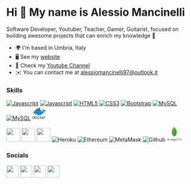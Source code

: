 # Hi 👋 My name is Alessio Mancinelli

Software Developer, Youtuber, Teacher, Gamer, Guitarist, focused on building awesome projects that can enrich my knowledge 🧠

<ul>
  <li>🌍  I'm based in Umbria, Italy</li>
  <li>🖥️  See my <a href="https://raiseku.github.io/">website </a></li>
  <li>🎥  Check my <a href="https://youtube.com/channel/UCGI-uTFYv-9QW9kCBMKFbYA">Youtube Channel </a></li>
  <li>✉️  You can contact me at <a href="mailto:alessiomancinelli97@outlook.it">alessiomancinelli97@outlook.it</a></li>
</ul>

<h3>Skills</h3>
<a href="https://developer.mozilla.org/en-US/docs/Web/JavaScript" rel="nofollow"><img src="https://raw.githubusercontent.com/danielcranney/readme-generator/main/public/icons/skills/javascript-colored.svg" width="36" height="36" alt="Javascript" style="max-width: 100%;"></a> 
<a href="https://jquery.com/" rel="nofollow"><img  src="https://cdn.jsdelivr.net/gh/devicons/devicon/icons/jquery/jquery-original.svg" width="36" height="36" alt="Javascript" style="max-width: 100%;"></a> 
<a href="https://developer.mozilla.org/en-US/docs/Glossary/HTML5" rel="nofollow"><img src="https://raw.githubusercontent.com/danielcranney/readme-generator/main/public/icons/skills/html5-colored.svg" width="36" height="36" alt="HTML5" style="max-width: 100%;"></a>
<a href="https://www.w3.org/TR/CSS/#css" rel="nofollow"><img src="https://raw.githubusercontent.com/danielcranney/readme-generator/main/public/icons/skills/css3-colored.svg" width="36" height="36" alt="CSS3" style="max-width: 100%;"></a>
<a href="https://getbootstrap.com/" rel="nofollow"><img src="https://raw.githubusercontent.com/danielcranney/readme-generator/main/public/icons/skills/bootstrap-colored.svg" width="36" height="36" alt="Bootstrap" style="max-width: 100%;"></a>
<a href="https://www.php.net/" rel="nofollow"><img src="https://cdn.jsdelivr.net/gh/devicons/devicon/icons/php/php-original.svg" width="36" height="36" alt="MySQL" style="max-width: 100%;"></a>
<a href="https://www.mysql.com/" rel="nofollow"><img src="https://raw.githubusercontent.com/danielcranney/readme-generator/main/public/icons/skills/mysql-colored.svg" width="36" height="36" alt="MySQL" style="max-width: 100%;"></a>
<a href="https://www.docker.com/" target="_blank" rel="noreferrer"> <img src="https://raw.githubusercontent.com/devicons/devicon/master/icons/docker/docker-original-wordmark.svg" alt="docker" width="36" height="36"/></a>

<a href="https://www.python.org/" rel="nofollow"><img src="https://cdn.jsdelivr.net/gh/devicons/devicon/icons/python/python-original.svg" width="36" height="36" style="max-width: 100%;"></a>
<a href="https://www.python.org/" rel="nofollow"><img src="https://cdn.jsdelivr.net/gh/devicons/devicon/icons/java/java-original.svg" width="36" height="36" style="max-width: 100%;"></a>
<a href="https://www.tensorflow.org/" rel="nofollow"><img src="https://cdn.jsdelivr.net/gh/devicons/devicon/icons/tensorflow/tensorflow-original.svg" width="36" height="36" style="max-width: 100%;"></a>
<img src="https://raw.githubusercontent.com/danielcranney/readme-generator/main/public/icons/skills/heroku-colored.svg" width="36" height="36" alt="Heroku" style="max-width: 100%;">
<img src="https://raw.githubusercontent.com/danielcranney/readme-generator/main/public/icons/skills/ethereum-colored.svg" width="36" height="36" alt="Ethereum" style="max-width: 100%;">
<img src="https://raw.githubusercontent.com/danielcranney/readme-generator/main/public/icons/skills/metamask-colored.svg" width="36" height="36" alt="MetaMask" style="max-width: 100%;">
<img src="https://cdn.jsdelivr.net/gh/devicons/devicon/icons/git/git-original.svg" width="36" height="36" alt="Github" style="max-width: 100%;">
<a href="https://www.mongodb.com/" target="_blank" rel="noreferrer"> <img src="https://raw.githubusercontent.com/devicons/devicon/master/icons/mongodb/mongodb-original-wordmark.svg" alt="mongodb" width="40" height="40"/> </a>

<h3>Socials</h3>
<a href="https://www.facebook.com/alessio.mancinelli.12/" rel="nofollow"><img src="https://raw.githubusercontent.com/danielcranney/readme-generator/main/public/icons/socials/facebook.svg" width="32" height="32" style="max-width: 100%;"></a>
<a href="http://www.instagram.com/_manci97" rel="nofollow"><img src="https://raw.githubusercontent.com/danielcranney/readme-generator/main/public/icons/socials/instagram.svg" width="32" height="32" style="max-width: 100%;"></a>
<a href="https://www.linkedin.com/in/alessio-mancinelli-aa8687191/" rel="nofollow"><img src="https://raw.githubusercontent.com/danielcranney/readme-generator/main/public/icons/socials/linkedin.svg" width="32" height="32" style="max-width: 100%;"></a>
<a href="https://www.youtube.com/channel/UCGI-uTFYv-9QW9kCBMKFbYA" rel="nofollow"><img src="https://raw.githubusercontent.com/danielcranney/readme-generator/main/public/icons/socials/youtube.svg" width="32" height="32" style="max-width: 100%;"></a>

